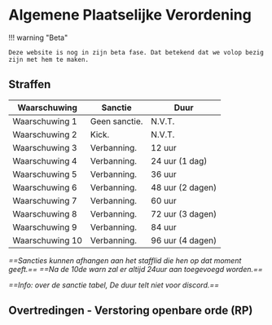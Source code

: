 # Algemene Plaatselijke Verordening

!!! warning "Beta"

    Deze website is nog in zijn beta fase. Dat betekend dat we volop bezig zijn met hem te maken.

## Straffen

| Waarschuwing | Sanctie | Duur |
|---|---|---|
|Waarschuwing 1| Geen sanctie. | N.V.T. |
|Waarschuwing 2| Kick.         | N.V.T. |
|Waarschuwing 3| Verbanning. | 12 uur |
|Waarschuwing 4| Verbanning. | 24 uur (1 dag) |
|Waarschuwing 5| Verbanning. | 36 uur |
|Waarschuwing 6| Verbanning. | 48 uur (2 dagen) |
|Waarschuwing 7| Verbanning. | 60 uur |
|Waarschuwing 8| Verbanning. | 72 uur (3 dagen)  |
|Waarschuwing 9| Verbanning. | 84 uur |
|Waarschuwing 10| Verbanning. | 96 uur (4 dagen)  |

*==Sancties kunnen afhangen aan het stafflid die hen op dat moment geeft.==*
*==Na de 10de warn zal er altijd 24uur aan toegevoegd worden.==*

*==Info: over de sanctie tabel, De duur telt niet voor discord.==*

## Overtredingen - Verstoring openbare orde (RP)
